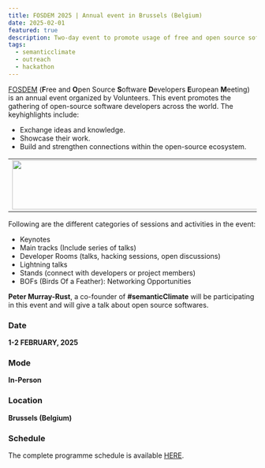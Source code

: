 ```yaml
---
title: FOSDEM 2025 | Annual event in Brussels (Belgium)
date: 2025-02-01
featured: true
description: Two-day event to promote usage of free and open source softwares 
tags:
  - semanticclimate
  - outreach
  - hackathon
---
```


[FOSDEM](https://fosdem.org/2025/about/) (**F**ree and **O**pen Source **S**oftware **D**evelopers **E**uropean **M**eeting) is an annual event organized by Volunteers. This event promotes the gathering of open-source software developers across the world. The keyhighlights include: 
- Exchange ideas and knowledge.
- Showcase their work.
- Build and strengthen connections within the open-source ecosystem.

<table>
  <tr>
    <td>
      <img src='{{ "/static/img/fosdem_pic1.jpg" | url }}' width="500" height="100">
    </td>
  </tr>
</table>

Following are the different categories of sessions and activities in the event:

- Keynotes 
- Main tracks (Include series of talks)
- Developer Rooms (talks, hacking sessions, open discussions)
- Lightning talks
- Stands (connect with developers or project members)
- BOFs (Birds Of a Feather): Networking Opportunities

**Peter Murray-Rust**, a co-founder of **#semanticClimate** will be participating in this event and will give a talk about open source softwares.


### Date

**1-2 FEBRUARY, 2025**

### Mode 

**In-Person**

### Location

**Brussels (Belgium)**

### Schedule

The complete programme schedule is available [HERE](https://fosdem.org/2025/schedule/).

